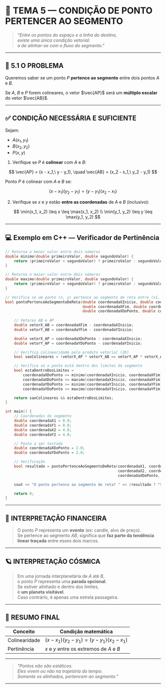 
# 🧬 TEMA 5 — CONDIÇÃO DE PONTO PERTENCER AO SEGMENTO

> _“Entre os pontos do espaço e a linha do destino,  
existe uma única condição vetorial:  
a de alinhar-se com o fluxo do segmento."_  

---

## 🔎 5.1 O PROBLEMA

Queremos saber se um ponto $P$ **pertence ao segmento** entre dois pontos $A$ e $B$.

Se $A$, $B$ e $P$ forem colineares, o vetor $\vec{AP}$ será um **múltiplo escalar** do vetor $\vec{AB}$.

---

## ✅ CONDIÇÃO NECESSÁRIA E SUFICIENTE

Sejam:

- $A(x_1, y_1)$  
- $B(x_2, y_2)$  
- $P(x, y)$

1. Verifique se $P$ é **colinear** com $A$ e $B$:

$$
\vec{AP} = (x - x_1,\ y - y_1), \quad
\vec{AB} = (x_2 - x_1,\ y_2 - y_1)
$$

Ponto $P$ é colinear com $A$ e $B$ se:

$$
(x - x_1)(y_2 - y_1) = (y - y_1)(x_2 - x_1)
$$

2. Verifique se $x$ e $y$ estão **entre as coordenadas** de $A$ e $B$ (inclusivo):

$$
\min(x_1, x_2) \leq x \leq \max(x_1, x_2) \\
\min(y_1, y_2) \leq y \leq \max(y_1, y_2)
$$

---

## 💻 Exemplo em C++ — Verificador de Pertinência

```cpp
// Retorna o menor valor entre dois números
double minimo(double primeiroValor, double segundoValor) {
    return (primeiroValor < segundoValor) ? primeiroValor : segundoValor;
}

// Retorna o maior valor entre dois números
double maximo(double primeiroValor, double segundoValor) {
    return (primeiroValor > segundoValor) ? primeiroValor : segundoValor;
}

// Verifica se um ponto (x, y) pertence ao segmento de reta entre (x1, y1) e (x2, y2)
bool pontoPertenceAoSegmentoDeReta(double coordenadaXInicio, double coordenadaYInicio,
                                   double coordenadaXFim, double coordenadaYFim,
                                   double coordenadaXDoPonto, double coordenadaYDoPonto) {
    
    // Vetores AB e AP
    double vetorX_AB = coordenadaXFim - coordenadaXInicio;
    double vetorY_AB = coordenadaYFim - coordenadaYInicio;

    double vetorX_AP = coordenadaXDoPonto - coordenadaXInicio;
    double vetorY_AP = coordenadaYDoPonto - coordenadaYInicio;

    // Verifica colinearidade pelo produto vetorial (2D)
    bool saoColineares = (vetorX_AP * vetorY_AB == vetorY_AP * vetorX_AB);

    // Verifica se o ponto está dentro dos limites do segmento
    bool estaDentroDosLimites =
        coordenadaXDoPonto >= minimo(coordenadaXInicio, coordenadaXFim) &&
        coordenadaXDoPonto <= maximo(coordenadaXInicio, coordenadaXFim) &&
        coordenadaYDoPonto >= minimo(coordenadaYInicio, coordenadaYFim) &&
        coordenadaYDoPonto <= maximo(coordenadaYInicio, coordenadaYFim);

    return saoColineares && estaDentroDosLimites;
}

int main() {
    // Coordenadas do segmento
    double coordenadaX1 = 0.0;
    double coordenadaY1 = 0.0;
    double coordenadaX2 = 4.0;
    double coordenadaY2 = 4.0;

    // Ponto a ser testado
    double coordenadaXDoPonto = 2.0;
    double coordenadaYDoPonto = 2.0;

    // Verificação
    bool resultado = pontoPertenceAoSegmentoDeReta(coordenadaX1, coordenadaY1,
                                                   coordenadaX2, coordenadaY2,
                                                   coordenadaXDoPonto, coordenadaYDoPonto);

    cout << "O ponto pertence ao segmento de reta? " << (resultado ? "Sim" : "Não") << endl;

    return 0;
}
```

---

## 💸 INTERPRETAÇÃO FINANCEIRA

> O ponto $P$ representa um **evento** (ex: candle, alvo de preço).  
Se pertence ao segmento $AB$, significa que **faz parte da tendência linear traçada** entre esses dois marcos.

---

## 🪐 INTERPRETAÇÃO CÓSMICA

> Em uma jornada interplanetária de $A$ até $B$,  
o ponto $P$ representa uma **parada opcional**.  
Se estiver alinhado e dentro dos limites,  
é **um planeta visitável**.  
Caso contrário, é apenas uma estrela passageira.

---

## 🧠 RESUMO FINAL

| Conceito          | Condição matemática                                |
|-------------------|-----------------------------------------------------|
| Colinearidade     | $(x - x_1)(y_2 - y_1) = (y - y_1)(x_2 - x_1)$       |
| Pertinência       | $x$ e $y$ entre os extremos de $A$ e $B$            |

---

> _"Pontos não são estáticos.  
Eles vivem ou não na trajetória do tempo.  
Somente os alinhados, pertencem ao segmento."_  

---
